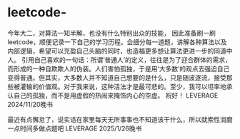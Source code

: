 # leetcode-
  今年大二，对算法一知半解，也没有什么特别出众的技能，
  因此准备刷一刷leetcode，顺便记录一下自己的学习历程。会细分每一道题，讲解各种算法以及内部逻辑，希望可以充盈自己头脑的同时，也造福更多想让算法更进一步的同道中人。
  引用自己喜欢的一句话：所谓‘普通人’的定义，往往是为了迎合群体的需求，而形成的一种自欺欺人的伪装。人们害怕孤独，于是用‘大多数’的观点去强迫自己变得普通。但其实，大多数人并不知道自己想要的是什么，只是随波逐流，接受那些被灌输的价值观。对于我来说，这种活法才是最可悲的。至少，我可以坦率地承认自己的孤独，而不是用虚假的热闹来掩饰内心的空虚。
  祝好！
  LEVERAGE 2024/11/20晚书

最近有点懈怠了，说实话在家里每天无所事事也不知道该干什么，所以就索性消磨一点时间多做点题吧
  LEVERAGE 2025/1/26晚书

